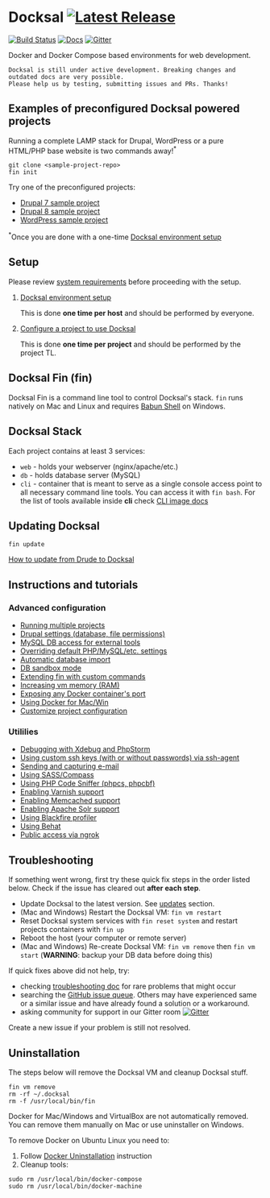 # Docksal [![Latest Release](https://img.shields.io/github/release/docksal/docksal.svg?style=flat-square)](https://github.com/docksal/docksal/releases/latest)

[![Build Status](https://img.shields.io/travis/docksal/docksal.svg?style=flat-square)](https://travis-ci.org/docksal/docksal)
[![Docs](https://readthedocs.org/projects/docksal/badge?version=master&style=flat-square)](http://docksal.readthedocs.io/en/master)
[![Gitter](https://img.shields.io/gitter/room/docksal/community-support.svg?style=flat-square)](https://gitter.im/docksal/community-support)

Docker and Docker Compose based environments for web development.

    Docksal is still under active development. Breaking changes and outdated docs are very possible.
    Please help us by testing, submitting issues and PRs. Thanks!


## Examples of preconfigured Docksal powered projects

Running a complete LAMP stack for Drupal, WordPress or a pure HTML/PHP base website is two commands away!<sup>*</sup>

```
git clone <sample-project-repo>
fin init
```

Try one of the preconfigured projects:

- [Drupal 7 sample project](https://github.com/docksal/drupal7)  
- [Drupal 8 sample project](https://github.com/docksal/drupal8)  
- [WordPress sample project](https://github.com/docksal/wordpress)

<sup>*</sup>Once you are done with a one-time [Docksal environment setup](/docs/env-setup.md)


<a name="setup"></a>
## Setup

Please review [system requirements](/docs/system-requirements.md) before proceeding with the setup.

1. [Docksal environment setup](/docs/env-setup.md)
    
    This is done **one time per host** and should be performed by everyone.

2. [Configure a project to use Docksal](/docs/project-setup.md)

    This is done **one time per project** and should be performed by the project TL.

<a name="fin"></a>
## Docksal Fin (fin)

Docksal Fin is a command line tool to control Docksal's stack. `fin` runs natively on Mac and Linux and requires [Babun Shell](http://babun.github.io) on Windows.

## Docksal Stack

Each project contains at least 3 services:
* `web` - holds your webserver (nginx/apache/etc.)
* `db` - holds database server (MySQL)
* `cli` - container that is meant to serve as a single console access point to all necessary command line tools. You can access it with `fin bash`. For the list of tools available inside **cli** check [CLI image docs](https://github.com/docksal/service-cli)

<a name="updates"></a>
## Updating Docksal

```
fin update
```

[How to update from Drude to Docksal](/docs/update-dde.md)

<a name="instructions"></a>
## Instructions and tutorials

### Advanced configuration
- [Running multiple projects](/docs/multiple-projects.md)
- [Drupal settings (database, file permissions)](/docs/drupal-settings.md)
- [MySQL DB access for external tools](/docs/db-access.md)
- [Overriding default PHP/MySQL/etc. settings](/docs/settings.md)
- [Automatic database import](docs/db-import.md)
- [DB sandbox mode](/docs/db-sandbox.md)
- [Extending fin with custom commands](/docs/custom-commands.md)
- [Increasing vm memory (RAM)](/docs/vm.md)
- [Exposing any Docker container's port](/docs/expose-port.md)
- [Using Docker for Mac/Win](/docs/env-setup-native.md)
- [Customize project configuration](/docs/project-customize.md)

### Utililies
- [Debugging with Xdebug and PhpStorm](/docs/xdebug.md)
- [Using custom ssh keys (with or without passwords) via ssh-agent](/docs/ssh-agent.md)
- [Sending and capturing e-mail](/docs/mail.md)
- [Using SASS/Compass](/docs/sass.md)
- [Using PHP Code Sniffer (phpcs, phpcbf)](/docs/phpcs.md)
- [Enabling Varnish support](/docs/varnish.md)
- [Enabling Memcached support](/docs/memcached.md)
- [Enabling Apache Solr support](/docs/apache-solr.md)
- [Using Blackfire profiler](/docs/blackfire.md)
- [Using Behat](/docs/behat.md)
- [Public access via ngrok](/docs/public-access.md)

<a name="troubleshooting"></a>
## Troubleshooting

If something went wrong, first try these quick fix steps in the order listed below.
Check if the issue has cleared out **after each step**.

- Update Docksal to the latest version. See [updates](#updates) section.
- (Mac and Windows) Restart the Docksal VM: `fin vm restart`
- Reset Docksal system services with `fin reset system` and restart projects containers with `fin up`
- Reboot the host (your computer or remote server)
- (Mac and Windows) Re-create Docksal VM: `fin vm remove` then `fin vm start` (**WARNING**: backup your DB data before doing this)

If quick fixes above did not help, try:

- checking [troubleshooting doc](docs/troubleshooting.md) for rare problems that might occur
- searching the [GitHub issue queue](https://github.com/docksal/docksal/issues). Others may have experienced same or a similar issue and have already found a solution or a workaround.
- asking community for support in our Gitter room [![Gitter](https://img.shields.io/gitter/room/docksal/community-support.svg?style=flat-square)](https://gitter.im/docksal/community-support)

Create a new issue if your problem is still not resolved.

## Uninstallation

The steps below will remove the Docksal VM and cleanup Docksal stuff.

```
fin vm remove
rm -rf ~/.docksal
rm -f /usr/local/bin/fin
```

Docker for Mac/Windows and VirtualBox are not automatically removed. You can remove them manually on Mac or use uninstaller on Windows.

To remove Docker on Ubuntu Linux you need to:

1. Follow [Docker Uninstallation](https://docs.docker.com/engine/installation/linux/ubuntulinux/#/uninstallation) instruction
2. Cleanup tools:
```
sudo rm /usr/local/bin/docker-compose
sudo rm /usr/local/bin/docker-machine
```
